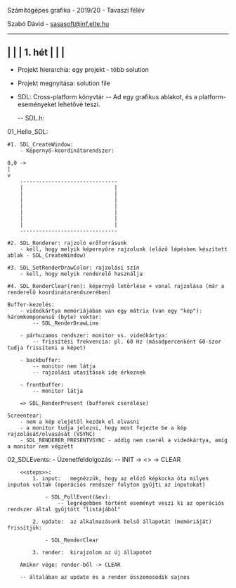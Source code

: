 Számítógépes grafika - 2019/20 - Tavaszi félév

Szabó Dávid - sasasoft@inf.elte.hu

------------
|  		   |
|  1. hét  |
|  		   |
------------

- Projekt hierarchia: egy projekt - több solution
- Projekt megnyitása: solution file

- SDL: Cross-platform könyvtár
	-- Ad egy grafikus ablakot, és a platform-eseményeket lehetővé teszi.
	
	-- SDL.h:
		
01_Hello_SDL:

	#1. SDL_CreateWindow:
		- Képernyő-koordinátarendszer:
		
	0,0 ->
	|
	v
		-------------------------------
		|							  |
		|							  |
		|							  |
		|							  |
		|							  |
		|							  |
		|							  |
		-------------------------------
	
	#2. SDL_Renderer: rajzoló erőforrásunk
		- kell, hogy melyik képernyőre rajzolunk (előző lépésben készített ablak - SDL_CreateWindow)
	
	#3. SDL_SetRenderDrawColor: rajzolási szín
		- kell, hogy melyik renderelő használja
		
	#4. SDL_RenderClear(ren): képernyő letörlése + vonal rajzolása (már a renderelő koordinátarendszerében)
	
	Buffer-kezelés:
		- videókártya memóriájában van egy mátrix (van egy "kép"): háromkomponensű (byte) vektor:
			-- SDL_RenderDrawLine
			
		- párhuzamos rendszer: monitor vs. videókártya:
			-- frissítési frekvencia: pl. 60 Hz (másodpercenként 60-szor tudja frissíteni a képet)
		
		- backbuffer:
			-- monitor nem látja
			-- rajzolási utasítások ide érkeznek
			
		- frontbuffer:
			-- monitor látja
			
		=> SDL_RenderPresent (bufferek cserélése)
		
	Screentear:
		- nem a kép elejétől kezdek el olvasni
		- a monitor tudja jelezni, hogy most fejezte be a kép rajzolását/olvasását (VSYNC)
		- SDL_RENDERER_PRESENTVSYNC - addig nem cserél a videókártya, amíg a monitor nem végzett
		
02_SDLEvents:
	- Üzenetfeldolgozás:
		-- INIT -> <<steps>> -> CLEAR
		
		<<steps>>:
			1. input: 	megnézzük, hogy az előző képkocka óta milyen inputok voltak (operációs rendszer folyton gyűjti az inputokat)
						
				- SDL_PollEvent(&ev):
					-- legrégebben történt eseményt veszi ki az operációs rendszer által gyűjtött "listájából"
					
			2. update: 	az alkalmazásunk belső állapotát (memóriáját) frissítjük:
			
				- SDL_RenderClear
			
			3. render:	kirajzolom az új állapotot
			
		Amikor vége: render-ből -> CLEAR
		
		-- általában az update és a render összemosódik sajnos
		